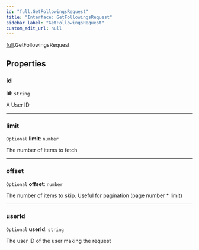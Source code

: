 ```yaml
---
id: "full.GetFollowingsRequest"
title: "Interface: GetFollowingsRequest"
sidebar_label: "GetFollowingsRequest"
custom_edit_url: null
---
```


[full](../namespaces/full.md).GetFollowingsRequest

## Properties

### id

 **id**: `string`

A User ID

___

### limit

 `Optional` **limit**: `number`

The number of items to fetch

___

### offset

 `Optional` **offset**: `number`

The number of items to skip. Useful for pagination (page number * limit)

___

### userId

 `Optional` **userId**: `string`

The user ID of the user making the request
